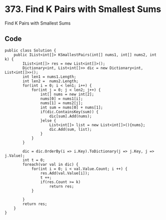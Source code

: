 # 373. Find K Pairs with Smallest Sums
Find K Pairs with Smallest Sums

## Code
    public class Solution {
        public IList<int[]> KSmallestPairs(int[] nums1, int[] nums2, int k) {
            IList<int[]> res = new List<int[]>();
            Dictionary<int, List<int[]>> dic = new Dictionary<int, List<int[]>>();
            int len1 = nums1.Length;
            int len2 =  nums2.Length;
            for(int i = 0; i < len1; i++) {
                for(int j = 0; j < len2; j++) {
                    int[] nums = new int[2];
                    nums[0] = nums1[i];
                    nums[1] = nums2[j];
                    int sum = nums[0] + nums[1];
                    if(dic.ContainsKey(sum)) {
                        dic[sum].Add(nums);
                    }else {
                        List<int[]> list = new List<int[]>(){nums};
                        dic.Add(sum, list);
                    }
                }
            }
            
            dic = dic.OrderBy(i => i.Key).ToDictionary(j => j.Key, j => j.Value);
            int t = 0;
            foreach(var val in dic) {
                for(int i = 0; i < val.Value.Count; i ++) {
                    res.Add(val.Value[i]);
                    t ++;
                    if(res.Count >= k)
                        return res;
                }
                
            }
            return res;
        }
    }